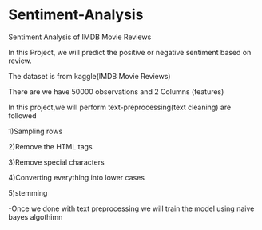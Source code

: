 # Sentiment-Analysis

Sentiment Analysis of IMDB Movie Reviews

  In this Project, we will predict the positive or negative sentiment based on review.
  
  The dataset is from kaggle(IMDB Movie Reviews)
  
  There are we have 50000 observations and 2 Columns (features)
  
In this project,we will perform text-preprocessing(text cleaning) are followed

1)Sampling rows

2)Remove the HTML tags

3)Remove special characters

4)Converting everything into lower cases

5)stemming

  
-Once we done with text preprocessing we will train the model using naive bayes algothimn
